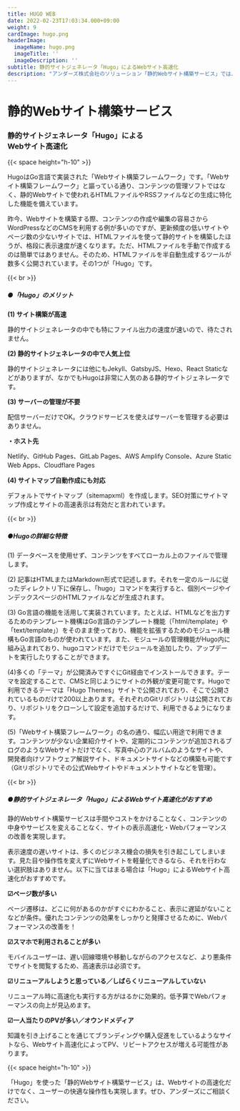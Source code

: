 ```yaml
---
title: HUGO WEB
date: 2022-02-23T17:03:34.000+09:00
weight: 9
cardImage: hugo.png
headerImage:
  imageName: hugo.png
  imageTitle: ''
  imageDescription: ''
subtitle: 静的サイトジェネレータ「Hugo」によるWebサイト高速化
description: "アンダーズ株式会社のソリューション「静的Webサイト構築サービス」では、静的サイトジェネレータ「Hugo」によるWebサイト高速化をご提供します。「Hugo」を使った「静的Webサイト構築サービス」は、Webサイトの高速化だけでなく、ユーザーの快適な操作性も実現します。ぜひ、アンダーズにご相談ください。"
---
```

# **静的Webサイト構築サービス**

### 静的サイトジェネレータ「Hugo」による<br>Webサイト高速化

{{< space height="h-10" >}}

HugoはGo言語で実装された「Webサイト構築フレームワーク」です。「Webサイト構築フレームワーク」と謳っている通り、コンテンツの管理ソフトではなく、静的Webサイトで使われるHTMLファイルやRSSファイルなどの生成に特化した機能を備えています。

昨今、Webサイトを構築する際、コンテンツの作成や編集の容易さからWordPressなどのCMSを利用する例が多いのですが、更新頻度の低いサイトやページ数の少ないサイトでは、HTMLファイルを使って静的サイトを構築したほうが、格段に表示速度が速くなります。ただ、HTMLファイルを手動で作成するのは簡単ではありません。そのため、HTMLファイルを半自動生成するツールが数多く公開されています。その1つが「Hugo」です。

{{< br >}}

##### ●「Hugo」のメリット

**(1) サイト構築が高速**

静的サイトジェネレータの中でも特にファイル出力の速度が速いので、待たされません。

**(2) 静的サイトジェネレータの中で人気上位**

静的サイトジェネレータには他にもJekyll、GatsbyJS、Hexo、React Staticなどがありますが、なかでもHugoは非常に人気のある静的サイトジェネレータです。

**(3) サーバーの管理が不要**

配信サーバーだけでOK。クラウドサービスを使えばサーバーを管理する必要はありません。

**・ホスト先**

Netlify、GitHub Pages、GitLab Pages、AWS Amplify Console、Azure Static Web Apps、Cloudflare Pages

**(4) サイトマップ自動作成にも対応**

デフォルトでサイトマップ（sitemapxml）を作成します。SEO対策にサイトマップ作成とサイトの高速表示は有効だと言われています。

{{< br >}}

##### ●Hugoの詳細な特徴

(1) データベースを使用せず、コンテンツをすべてローカル上のファイルで管理します。

(2) 記事はHTMLまたはMarkdown形式で記述します。それを一定のルールに従ったディレクトリ下に保存し、「hugo」コマンドを実行すると、個別ページやインデックスページのHTMLファイルなどが生成されます。

(3) Go言語の機能を活用して実装されています。たとえば、HTMLなどを出力するためのテンプレート機構はGo言語のテンプレート機能（「html/template」や「text/template」）をそのまま使っており、機能を拡張するためのモジュール機構もGo言語のものが使われています。また、モジュールの管理機能がHugo内に組み込まれており、hugoコマンドだけでモジュールを追加したり、アップデートを実行したりすることができます。

(4)多くの「テーマ」が公開済みですぐにGit経由でインストールできます。テーマを設定することで、CMSと同じようにサイトの外観が変更可能です。Hugoで利用できるテーマは「Hugo Themes」サイトで公開されており、そこで公開されているものだけで200以上あります。それぞれのGitリポジトリは公開されており、リポジトリをクローンして設定を追加するだけで、利用できるようになります。

(5)「Webサイト構築フレームワーク」の名の通り、幅広い用途で利用できます。コンテンツが少ない企業紹介サイトや、定期的にコンテンツが追加されるブログのようなWebサイトだけでなく、写真中心のアルバムのようなサイトや、開発者向けソフトウェア解説サイト、ドキュメントサイトなどの構築も可能です（Gitリポジトリでその公式Webサイトやドキュメントサイトなどを管理）。

{{< br >}}

##### ●静的サイトジェネレータ「Hugo」によるWebサイト高速化がおすすめ

静的Webサイト構築サービスは手間やコストをかけることなく、コンテンツの中身やサービスを変えることなく、サイトの表示高速化・Webパフォーマンスの改善を実現します。

表示速度の遅いサイトは、多くのビジネス機会の損失を引き起こしてしまいます。見た目や操作性を変えずにWebサイトを軽量化できるなら、それを行わない選択肢はありません。以下に当てはまる場合は「Hugo」によるWebサイト高速化がおすすめです。

**☑ページ数が多い**

ページ遷移は、どこに何があるのかがすぐにわかること、表示に遅延がないことなどが条件。優れたコンテンツの効果をしっかりと発揮させるために、Webパフォーマンスの改善を！

**☑スマホで利用されることが多い**

モバイルユーザーは、遅い回線環境や移動しながらのアクセスなど、より悪条件でサイトを閲覧するため、高速表示は必須です。

**☑リニューアルしようと思っている／しばらくリニューアルしていない**

リニューアル時に高速化も実行する方がはるかに効果的。低予算でWebパフォーマンスの向上が見込めます。

**☑一人当たりのPVが多い／オウンドメディア**

知識を引き上げることを通じてブランディングや購入促進をしているようなサイトなら、Webサイト高速化によってPV、リピートアクセスが増える可能性があります。

{{< space height="h-10" >}}

「Hugo」を使った「静的Webサイト構築サービス」は、Webサイトの高速化だけでなく、ユーザーの快適な操作性も実現します。ぜひ、アンダーズにご相談ください。